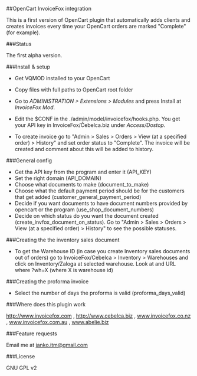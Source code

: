 ##OpenCart InvoiceFox integration

This is a first version of OpenCart plugin that automatically adds clients and creates invoices every time your OpenCart orders are marked "Complete" (for example).

###Status

The first alpha version.

###Install & setup

* Get VQMOD installed to your OpenCart
* Copy files with full paths to OpenCart root folder
* Go to *ADMINISTRATION > Extensions > Modules* and press Install at *InvoiceFox Mod*.
* Edit the $CONF in the ./admin/model/invoicefox/hooks.php. You get your API key in InvoiceFox/Čebelca.biz under *Access/Dostop*.

* To create invoice go to "Admin > Sales > Orders > View (at a specified order) > History" and set order status to "Complete". 
  The invoice will be created and comment about this will be added to history.

###General config

* Get tha API key from the program and enter it (API_KEY)
* Set the right domain (API_DOMAIN)
* Choose what documents to make (document_to_make)
* Choose what the default payment period should be for the customers that get added  (customer_general_payment_period)
* Decide if you want documents to have document numbers provided by opencart or the program (use_shop_document_numbers)
* Decide on which status do you want the document created (create_invfox_document_on_status). Go to "Admin > Sales > Orders > View (at a specified order) > History" to see the possible statuses.

###Creating the the inventory sales document

* To get the Warehouse ID (in case you create Inventory sales documents out of orders) go to InvoiceFox/Cebelca > Inventory > Warehouses and click on Inventory/Zaloga at selected warehouse. Look at and URL where ?wh=X (where X is warehouse id)

###Creating the proforma invoice

* Select the number of days the proforma is valid (proforma_days_valid)

###Where does this plugin work

http://www.invoicefox.com , http://www.cebelca.biz , www.invoicefox.co.nz , www.invoicefox.com.au , www.abelie.biz

###Feature requests

Email me at janko.itm@gmail.com

###License

GNU GPL v2


